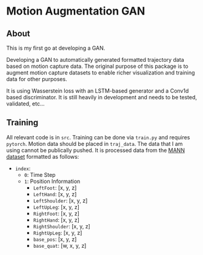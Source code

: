 # Motion Augmentation GAN
## About
This is my first go at developing a GAN.

Developing a GAN to automatically generated formatted trajectory data based on motion capture data. The original purpose of this package is to augment motion capture datasets to enable richer visualization and training data for other purposes.

It is using Wasserstein loss with an LSTM-based generator and a Conv1d based discriminator. It is still heavily in development and needs to be tested, validated, etc...

## Training
All relevant code is in `src`. Training can be done via `train.py` and requires `pytorch`. Motion data should be placed in `traj_data`. The data that I am using cannot be publically pushed. It is processed data from the [MANN dataset](https://github.com/sebastianstarke/AI4Animation/tree/master/AI4Animation/SIGGRAPH_2018) formatted as follows:

- `index`:
    - `0`: Time Step
    - `1`: Position Information
        - `LeftFoot`: [x, y, z]
        - `LeftHand`: [x, y, z]
        - `LeftShoulder`: [x, y, z]
        - `LeftUpLeg`: [x, y, z]
        - `RightFoot`: [x, y, z]
        - `RightHand`: [x, y, z]
        - `RightShoulder`: [x, y, z]
        - `RightUpLeg`: [x, y, z]
        - `base_pos`: [x, y, z]
        - `base_quat`: [w, x, y, z]

